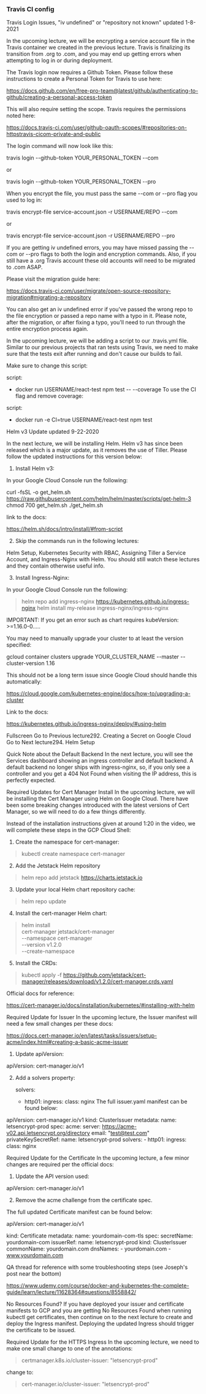 ### Travis CI config

Travis Login Issues, "iv undefined" or "repository not known"
updated 1-8-2021

In the upcoming lecture, we will be encrypting a service account file in the Travis container we created in the previous lecture. Travis is finalizing its transition from .org to .com, and you may end up getting errors when attempting to log in or during deployment.

The Travis login now requires a Github Token. Please follow these instructions to create a Personal Token for Travis to use here:

https://docs.github.com/en/free-pro-team@latest/github/authenticating-to-github/creating-a-personal-access-token

This will also require setting the scope. Travis requires the permissions noted here:

https://docs.travis-ci.com/user/github-oauth-scopes/#repositories-on-httpstravis-cicom-private-and-public

The login command will now look like this:

travis login --github-token YOUR_PERSONAL_TOKEN --com

or

travis login --github-token YOUR_PERSONAL_TOKEN --pro

When you encrypt the file, you must pass the same --com or --pro flag you used to log in:

travis encrypt-file service-account.json -r USERNAME/REPO --com

or

travis encrypt-file service-account.json -r USERNAME/REPO --pro

If you are getting iv undefined errors, you may have missed passing the --com or --pro flags to both the login and encryption commands. Also, if you still have a .org Travis account these old accounts will need to be migrated to .com ASAP.

Please visit the migration guide here:

https://docs.travis-ci.com/user/migrate/open-source-repository-migration#migrating-a-repository

You can also get an iv undefined error if you've passed the wrong repo to the file encryption or passed a repo name with a typo in it. Please note, after the migration, or after fixing a typo, you'll need to run through the entire encryption process again.



In the upcoming lecture, we will be adding a script to our .travis.yml file. Similar to our previous projects that ran tests using Travis, we need to make sure that the tests exit after running and don't cause our builds to fail.

Make sure to change this script:

script:
  - docker run USERNAME/react-test npm test -- --coverage
To use the CI flag and remove coverage:

script:
  - docker run -e CI=true USERNAME/react-test npm test






Helm v3 Update
updated 9-22-2020

In the next lecture, we will be installing Helm. Helm v3 has since been released which is a major update, as it removes the use of Tiller. Please follow the updated instructions for this version below:

1. Install Helm v3:

In your Google Cloud Console run the following:

curl -fsSL -o get_helm.sh https://raw.githubusercontent.com/helm/helm/master/scripts/get-helm-3
chmod 700 get_helm.sh
./get_helm.sh
 
link to the docs:

https://helm.sh/docs/intro/install/#from-script

2. Skip the commands run in the following lectures:

Helm Setup, Kubernetes Security with RBAC, Assigning Tiller a Service Account, and Ingress-Nginx with Helm. You should still watch these lectures and they contain otherwise useful info.

3. Install Ingress-Nginx:

In your Google Cloud Console run the following:

> helm repo add ingress-nginx https://kubernetes.github.io/ingress-nginx
> helm install my-release ingress-nginx/ingress-nginx
 
IMPORTANT: If you get an error such as chart requires kubeVersion: >=1.16.0-0.....

You may need to manually upgrade your cluster to at least the version specified:

gcloud container clusters upgrade  YOUR_CLUSTER_NAME --master --cluster-version 1.16

This should not be a long term issue since Google Cloud should handle this automatically:

https://cloud.google.com/kubernetes-engine/docs/how-to/upgrading-a-cluster



Link to the docs:

https://kubernetes.github.io/ingress-nginx/deploy/#using-helm

Fullscreen
Go to Previous lecture292. Creating a Secret on Google Cloud
Go to Next lecture294. Helm Setup






Quick Note about the Default Backend
In the next lecture, you will see the Services dashboard showing an ingress controller and default backend. A default backend no longer ships with ingress-nginx, so, if you only see a controller and you get a 404 Not Found when visiting the IP address, this is perfectly expected.





Required Updates for Cert Manager Install
In the upcoming lecture, we will be installing the Cert Manager using Helm on Google Cloud. There have been some breaking changes introduced with the latest versions of Cert Manager, so we will need to do a few things differently.

Instead of the installation instructions given at around 1:20 in the video, we will complete these steps in the GCP Cloud Shell:

1. Create the namespace for cert-manager:

> kubectl create namespace cert-manager

2. Add the Jetstack Helm repository

> helm repo add jetstack https://charts.jetstack.io

3. Update your local Helm chart repository cache:

> helm repo update

4. Install the cert-manager Helm chart:

> helm install \
    cert-manager jetstack/cert-manager \
    --namespace cert-manager \
    --version v1.2.0 \
    --create-namespace
5. Install the CRDs:
> kubectl apply -f https://github.com/jetstack/cert-manager/releases/download/v1.2.0/cert-manager.crds.yaml

Official docs for reference:

https://cert-manager.io/docs/installation/kubernetes/#installing-with-helm






Required Update for Issuer
In the upcoming lecture, the Issuer manifest will need a few small changes per these docs:

https://docs.cert-manager.io/en/latest/tasks/issuers/setup-acme/index.html#creating-a-basic-acme-issuer

1. Update apiVersion:

apiVersion: cert-manager.io/v1

2. Add a solvers property:

    solvers:
      - http01:
          ingress:
            class: nginx
The full issuer.yaml manifest can be found below:

apiVersion: cert-manager.io/v1
kind: ClusterIssuer
metadata:
  name: letsencrypt-prod
spec:
  acme:
    server: https://acme-v02.api.letsencrypt.org/directory
    email: "test@test.com"
    privateKeySecretRef:
      name: letsencrypt-prod
    solvers:
      - http01:
          ingress:
            class: nginx





Required Update for the Certificate
In the upcoming lecture, a few minor changes are required per the official docs:

1. Update the API version used:

apiVersion: cert-manager.io/v1

2. Remove the acme challenge from the certificate spec.

The full updated Certificate manifest can be found below:

apiVersion: cert-manager.io/v1
 
kind: Certificate
metadata:
  name: yourdomain-com-tls
spec:
  secretName: yourdomain-com
  issuerRef:
    name: letsencrypt-prod
    kind: ClusterIssuer
  commonName: yourdomain.com
  dnsNames:
    - yourdomain.com
    - www.yourdomain.com


QA thread for reference with some troubleshooting steps (see Joseph's post near the bottom)

https://www.udemy.com/course/docker-and-kubernetes-the-complete-guide/learn/lecture/11628364#questions/8558842/







No Resources Found?
If you have deployed your issuer and certificate manifests to GCP and you are getting No Resources Found when running kubectl get certificates, then continue on to the next lecture to create and deploy the Ingress manifest. Deploying the updated Ingress should trigger the certificate to be issued.


Required Update for the HTTPS Ingress
In the upcoming lecture, we need to make one small change to one of the annotations:

> certmanager.k8s.io/cluster-issuer: "letsencrypt-prod"

change to:

> cert-manager.io/cluster-issuer: "letsencrypt-prod"